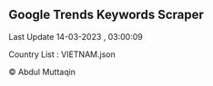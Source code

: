 

## Google Trends Keywords Scraper 
 
Last Update 14-03-2023 , 03:00:09

Country List :
VIETNAM.json



© Abdul Muttaqin 

